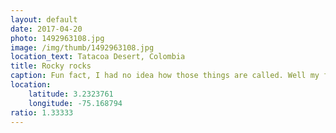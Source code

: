 ```yaml
---
layout: default
date: 2017-04-20
photo: 1492963108.jpg
image: /img/thumb/1492963108.jpg
location_text: Tatacoa Desert, Colombia
title: Rocky rocks
caption: Fun fact, I had no idea how those things are called. Well my friend Google helped again! 'Cairn'
location:
    latitude: 3.2323761
    longitude: -75.168794
ratio: 1.33333
---
```

